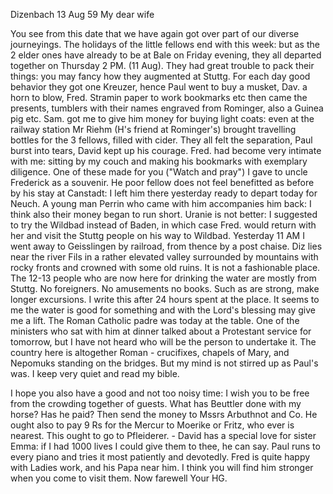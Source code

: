  Dizenbach 13 Aug 59
My dear wife

You see from this date that we have again got over part of our diverse journeyings. The holidays of the little fellows end with this week: but as the 2 elder ones have already to be at Bale on Friday evening, they all departed together on Thursday 2 PM. (11 Aug). They had great trouble to pack their things: you may fancy how they augmented at Stuttg. For each day good behavior they got one Kreuzer, hence Paul went to buy a musket, Dav. a horn to blow, Fred. Stramin paper to work bookmarks etc then came the presents, tumblers with their names engraved from Rominger, also a Guinea pig etc. Sam. got me to give him money for buying light coats: even at the railway station Mr Riehm (H's friend at Rominger's) brought travelling bottles for the 3 fellows, filled with cider. They all felt the separation, Paul burst into tears, David kept up his courage. Fred. had become very intimate with me: sitting by my couch and making his bookmarks with exemplary diligence. One of these made for you ("Watch and pray") I gave to uncle Frederick as a souvenir. He poor fellow does not feel benefitted as before by his stay at Canstadt: I left him there yesterday ready to depart today for Neuch. A young man Perrin who came with him accompanies him back: I think also their money began to run short. Uranie is not better: I suggested to try the Wildbad instead of Baden, in which case Fred. would return with her and visit the Stuttg people on his way to Wildbad. Yesterday 11 AM I went away to Geisslingen by railroad, from thence by a post chaise. Diz lies near the river Fils in a rather elevated valley surrounded by mountains with rocky fronts and crowned with some old ruins. It is not a fashionable place. The 12-13 people who are now here for drinking the water are mostly from Stuttg. No foreigners. No amusements no books. Such as are strong, make longer excursions. I write this after 24 hours spent at the place. It seems to me the water is good for something and with the Lord's blessing may give me a lift. The Roman Catholic padre was today at the table. One of the ministers who sat with him at dinner talked about a Protestant service for tomorrow, but I have not heard who will be the person to undertake it. The country here is altogether Roman - crucifixes, chapels of Mary, and Nepomuks standing on the bridges. But my mind is not stirred up as Paul's was. I keep very quiet and read my bible.

I hope you also have a good and not too noisy time: I wish you to be free from the crowding together of guests. What has Beuttler done with my horse? Has he paid? Then send the money to Mssrs Arbuthnot and Co. He ought also to pay 9 Rs for the Mercur to Moerike or Fritz, who ever is nearest. This ought to go to Pfleiderer. - David has a special love for sister Emma: if I had 1000 lives I could give them to thee, he can say. Paul runs to every piano and tries it most patiently and devotedly. Fred is quite happy with Ladies work, and his Papa near him. I think you will find him stronger when you come to visit them. Now farewell
 Your HG.
